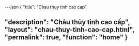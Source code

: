 ---json
{
"title": "Chau thuy tinh cao cap",

"description": "Châu thủy tinh cao cấp",
"layout": "chau-thuy-tinh-cao-cap.html",
"permalink": true,
"function": "home"
}
---
